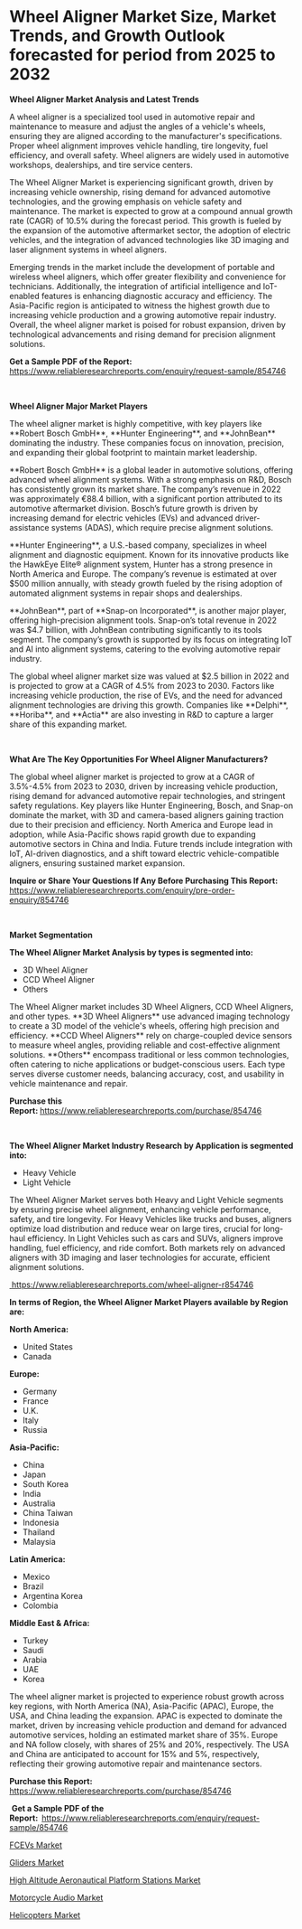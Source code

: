 <p><h1>Wheel Aligner Market Size, Market Trends, and Growth Outlook forecasted for period from 2025 to 2032</h1></p><p><strong>Wheel Aligner Market Analysis and Latest Trends</strong></p>
<p><p>A wheel aligner is a specialized tool used in automotive repair and maintenance to measure and adjust the angles of a vehicle's wheels, ensuring they are aligned according to the manufacturer's specifications. Proper wheel alignment improves vehicle handling, tire longevity, fuel efficiency, and overall safety. Wheel aligners are widely used in automotive workshops, dealerships, and tire service centers.</p><p>The Wheel Aligner Market is experiencing significant growth, driven by increasing vehicle ownership, rising demand for advanced automotive technologies, and the growing emphasis on vehicle safety and maintenance. The market is expected to grow at a compound annual growth rate (CAGR) of 10.5% during the forecast period. This growth is fueled by the expansion of the automotive aftermarket sector, the adoption of electric vehicles, and the integration of advanced technologies like 3D imaging and laser alignment systems in wheel aligners.</p><p>Emerging trends in the market include the development of portable and wireless wheel aligners, which offer greater flexibility and convenience for technicians. Additionally, the integration of artificial intelligence and IoT-enabled features is enhancing diagnostic accuracy and efficiency. The Asia-Pacific region is anticipated to witness the highest growth due to increasing vehicle production and a growing automotive repair industry. Overall, the wheel aligner market is poised for robust expansion, driven by technological advancements and rising demand for precision alignment solutions.</p></p>
<p><strong>Get a Sample PDF of the Report:&nbsp;</strong> <a href="https://www.reliableresearchreports.com/enquiry/request-sample/854746?utm_campaign=83&utm_medium=2&utm_source=Github&utm_content=ia&utm_term=21012025&utm_id=wheel-aligner">https://www.reliableresearchreports.com/enquiry/request-sample/854746</a></p>
<p>&nbsp;</p>
<p><strong>Wheel Aligner Major Market Players</strong></p>
<p><p>The wheel aligner market is highly competitive, with key players like **Robert Bosch GmbH**, **Hunter Engineering**, and **JohnBean** dominating the industry. These companies focus on innovation, precision, and expanding their global footprint to maintain market leadership.</p><p>**Robert Bosch GmbH** is a global leader in automotive solutions, offering advanced wheel alignment systems. With a strong emphasis on R&D, Bosch has consistently grown its market share. The company’s revenue in 2022 was approximately €88.4 billion, with a significant portion attributed to its automotive aftermarket division. Bosch’s future growth is driven by increasing demand for electric vehicles (EVs) and advanced driver-assistance systems (ADAS), which require precise alignment solutions.</p><p>**Hunter Engineering**, a U.S.-based company, specializes in wheel alignment and diagnostic equipment. Known for its innovative products like the HawkEye Elite® alignment system, Hunter has a strong presence in North America and Europe. The company’s revenue is estimated at over $500 million annually, with steady growth fueled by the rising adoption of automated alignment systems in repair shops and dealerships.</p><p>**JohnBean**, part of **Snap-on Incorporated**, is another major player, offering high-precision alignment tools. Snap-on’s total revenue in 2022 was $4.7 billion, with JohnBean contributing significantly to its tools segment. The company’s growth is supported by its focus on integrating IoT and AI into alignment systems, catering to the evolving automotive repair industry.</p><p>The global wheel aligner market size was valued at $2.5 billion in 2022 and is projected to grow at a CAGR of 4.5% from 2023 to 2030. Factors like increasing vehicle production, the rise of EVs, and the need for advanced alignment technologies are driving this growth. Companies like **Delphi**, **Horiba**, and **Actia** are also investing in R&D to capture a larger share of this expanding market.</p></p>
<p>&nbsp;</p>
<p><strong>What Are The Key Opportunities For Wheel Aligner Manufacturers?</strong></p>
<p><p>The global wheel aligner market is projected to grow at a CAGR of 3.5%-4.5% from 2023 to 2030, driven by increasing vehicle production, rising demand for advanced automotive repair technologies, and stringent safety regulations. Key players like Hunter Engineering, Bosch, and Snap-on dominate the market, with 3D and camera-based aligners gaining traction due to their precision and efficiency. North America and Europe lead in adoption, while Asia-Pacific shows rapid growth due to expanding automotive sectors in China and India. Future trends include integration with IoT, AI-driven diagnostics, and a shift toward electric vehicle-compatible aligners, ensuring sustained market expansion.</p></p>
<p><strong>Inquire or Share Your Questions If Any Before Purchasing This Report:</strong> <a href="https://www.reliableresearchreports.com/enquiry/pre-order-enquiry/854746?utm_campaign=83&utm_medium=2&utm_source=Github&utm_content=ia&utm_term=21012025&utm_id=wheel-aligner">https://www.reliableresearchreports.com/enquiry/pre-order-enquiry/854746</a></p>
<p>&nbsp;</p>
<p><strong>Market Segmentation</strong></p>
<p><strong>The Wheel Aligner Market Analysis by types is segmented into:</strong></p>
<p><ul><li>3D Wheel Aligner</li><li>CCD Wheel Aligner</li><li>Others</li></ul></p>
<p><p>The Wheel Aligner market includes 3D Wheel Aligners, CCD Wheel Aligners, and other types. **3D Wheel Aligners** use advanced imaging technology to create a 3D model of the vehicle's wheels, offering high precision and efficiency. **CCD Wheel Aligners** rely on charge-coupled device sensors to measure wheel angles, providing reliable and cost-effective alignment solutions. **Others** encompass traditional or less common technologies, often catering to niche applications or budget-conscious users. Each type serves diverse customer needs, balancing accuracy, cost, and usability in vehicle maintenance and repair.</p></p>
<p><strong>Purchase this Report:&nbsp;</strong><a href="https://www.reliableresearchreports.com/purchase/854746?utm_campaign=83&utm_medium=2&utm_source=Github&utm_content=ia&utm_term=21012025&utm_id=wheel-aligner">https://www.reliableresearchreports.com/purchase/854746</a></p>
<p>&nbsp;</p>
<p><strong>The Wheel Aligner Market Industry Research by Application is segmented into:</strong></p>
<p><ul><li>Heavy Vehicle</li><li>Light Vehicle</li></ul></p>
<p><p>The Wheel Aligner Market serves both Heavy and Light Vehicle segments by ensuring precise wheel alignment, enhancing vehicle performance, safety, and tire longevity. For Heavy Vehicles like trucks and buses, aligners optimize load distribution and reduce wear on large tires, crucial for long-haul efficiency. In Light Vehicles such as cars and SUVs, aligners improve handling, fuel efficiency, and ride comfort. Both markets rely on advanced aligners with 3D imaging and laser technologies for accurate, efficient alignment solutions.</p></p>
<p><a href="https://www.reliableresearchreports.com/wheel-aligner-r854746?utm_campaign=83&utm_medium=2&utm_source=Github&utm_content=ia&utm_term=21012025&utm_id=wheel-aligner">&nbsp;https://www.reliableresearchreports.com/wheel-aligner-r854746</a></p>
<p><strong>In terms of Region, the Wheel Aligner Market Players available by Region are:</strong></p>
<p>
    <p> <strong> North America: </strong>
        <ul>
            <li>United States</li>
            <li>Canada</li>
        </ul>
        </p> 
    <p> <strong> Europe: </strong>
        <ul>
            <li>Germany</li>
            <li>France</li>
            <li>U.K.</li>
            <li>Italy</li>
            <li>Russia</li>
        </ul>
        </p> 
    <p> <strong> Asia-Pacific: </strong>
        <ul>
            <li>China</li>
            <li>Japan</li>
            <li>South Korea</li>
            <li>India</li>
            <li>Australia</li>
            <li>China Taiwan</li>
            <li>Indonesia</li>
            <li>Thailand</li>
            <li>Malaysia</li>
        </ul>
        </p> 
    <p> <strong> Latin America: </strong>
        <ul>
            <li>Mexico</li>
            <li>Brazil</li>
            <li>Argentina Korea</li>
            <li>Colombia</li>
        </ul>
        </p> 
    <p> <strong> Middle East & Africa: </strong>
        <ul>
            <li>Turkey</li>
            <li>Saudi</li>
            <li>Arabia</li>
            <li>UAE</li>
            <li>Korea</li>
        </ul>
    </p>
    </p>
<p><p>The wheel aligner market is projected to experience robust growth across key regions, with North America (NA), Asia-Pacific (APAC), Europe, the USA, and China leading the expansion. APAC is expected to dominate the market, driven by increasing vehicle production and demand for advanced automotive services, holding an estimated market share of 35%. Europe and NA follow closely, with shares of 25% and 20%, respectively. The USA and China are anticipated to account for 15% and 5%, respectively, reflecting their growing automotive repair and maintenance sectors.</p></p>
<p><strong>Purchase this Report: </strong><a href="https://www.reliableresearchreports.com/purchase/854746?utm_campaign=83&utm_medium=2&utm_source=Github&utm_content=ia&utm_term=21012025&utm_id=wheel-aligner">https://www.reliableresearchreports.com/purchase/854746</a></p>
<p>&nbsp;<strong>Get a Sample PDF of the Report:&nbsp;&nbsp;</strong><a href="https://www.reliableresearchreports.com/enquiry/request-sample/854746?utm_campaign=83&utm_medium=2&utm_source=Github&utm_content=ia&utm_term=21012025&utm_id=wheel-aligner">https://www.reliableresearchreports.com/enquiry/request-sample/854746</a></p>
<p><strong></strong></p>
<p><p><a href="https://github.com/tona7vba/Market-Research-Report-List-1/blob/main/fcevs-market.md?utm_campaign=83&utm_medium=2&utm_source=Github&utm_content=ia&utm_term=21012025&utm_id=wheel-aligner">FCEVs Market</a></p><p><a href="https://github.com/jeastefanowicz7816/Market-Research-Report-List-1/blob/main/gliders-market.md?utm_campaign=83&utm_medium=2&utm_source=Github&utm_content=ia&utm_term=21012025&utm_id=wheel-aligner">Gliders Market</a></p><p><a href="https://github.com/oslieselotte2192/Market-Research-Report-List-1/blob/main/high-altitude-aeronautical-platform-stations-market.md?utm_campaign=83&utm_medium=2&utm_source=Github&utm_content=ia&utm_term=21012025&utm_id=wheel-aligner">High Altitude Aeronautical Platform Stations Market</a></p><p><a href="https://github.com/tambraunrue691969/Market-Research-Report-List-1/blob/main/motorcycle-audio-market.md?utm_campaign=83&utm_medium=2&utm_source=Github&utm_content=ia&utm_term=21012025&utm_id=wheel-aligner">Motorcycle Audio Market</a></p><p><a href="https://github.com/tasiahtahathorn/Market-Research-Report-List-1/blob/main/helicopters-market.md?utm_campaign=83&utm_medium=2&utm_source=Github&utm_content=ia&utm_term=21012025&utm_id=wheel-aligner">Helicopters Market</a></p></p>